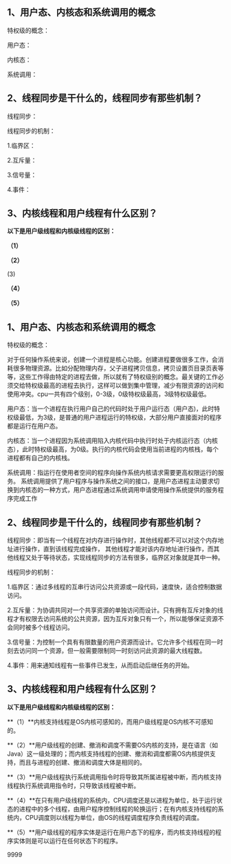 ## 1、用户态、内核态和系统调用的概念

特权级的概念：

用户态：

内核态：

系统调用：

## 2、线程同步是干什么的，线程同步有那些机制？

线程同步：

线程同步的机制：

1.临界区：

2.互斥量：

3.信号量：

4.事件：

## 3、内核线程和用户线程有什么区别？

**以下是用户级线程和内核级线程的区别：**

**（1）**

**（2）**

   (3)

**（4）**

**（5）**





















## 1、用户态、内核态和系统调用的概念

特权级的概念：

对于任何操作系统来说，创建一个进程是核心功能。创建进程要做很多工作，会消耗很多物理资源。比如分配物理内存，父子进程拷贝信息，拷贝设置页目录页表等等，这些工作得由特定的进程去做，所以就有了特权级别的概念。最关键的工作必须交给特权级最高的进程去执行，这样可以做到集中管理，减少有限资源的访问和使用冲突。cpu一共有四个级别，0-3级，0级特权级最高，3级特权级最低。

用户态：当一个进程在执行用户自己的代码时处于用户运行态（用户态)，此时特权级最低，为3级，是普通的用户进程运行的特权级，大部分用户直接面对的程序都是运行在用户态。

内核态：当一个进程因为系统调用陷入内核代码中执行时处于内核运行态（内核态），此时特权级最高，为0级。执行的内核代码会使用当前进程的内核栈，每个进程都有自己的内核栈。

系统调用：指运行在使用者空间的程序向操作系统内核请求需要更高权限运行的服务。
系统调用提供了用户程序与操作系统之间的接口，是用户态进程主动要求切换到内核态的一种方式，用户态进程通过系统调用申请使用操作系统提供的服务程序完成工作



## 2、线程同步是干什么的，线程同步有那些机制？



线程同步：即当有一个线程在对内存进行操作时，其他线程都不可以对这个内存地址进行操作，直到该线程完成操作， 其他线程才能对该内存地址进行操作，而其他线程又处于等待状态，实现线程同步的方法有很多，临界区对象就是其中一种。

线程同步的机制：

1.临界区：通过多线程的互串行访问公共资源或一段代码，速度快，适合控制数据访问。

2.互斥量：为协调共同对一个共享资源的单独访问而设计。只有拥有互斥对象的线程才有权限去访问系统的公共资源，因为互斥对象只有一个，所以能够保证资源不会同时被多个线程访问。

3.信号量：为控制一个具有有限数量的用户资源而设计。它允许多个线程在同一时刻去访问同一个资源，但一般需要限制同一时刻访问此资源的最大线程数。

4.事件：用来通知线程有一些事件已发生，从而启动后继任务的开始。

## 3、内核线程和用户线程有什么区别？

**以下是用户级线程和内核级线程的区别：**

**（1）**内核支持线程是OS内核可感知的，而用户级线程是OS内核不可感知的。

**（2）**用户级线程的创建、撤消和调度不需要OS内核的支持，是在语言（如Java）这一级处理的；而内核支持线程的创建、撤消和调度都需OS内核提供支持，而且与进程的创建、撤消和调度大体是相同的。

**（3）**用户级线程执行系统调用指令时将导致其所属进程被中断，而内核支持线程执行系统调用指令时，只导致该线程被中断。

**（4）**在只有用户级线程的系统内，CPU调度还是以进程为单位，处于运行状态的进程中的多个线程，由用户程序控制线程的轮换运行；在有内核支持线程的系统内，CPU调度则以线程为单位，由OS的线程调度程序负责线程的调度。

**（5）**用户级线程的程序实体是运行在用户态下的程序，而内核支持线程的程序实体则是可以运行在任何状态下的程序。





9999